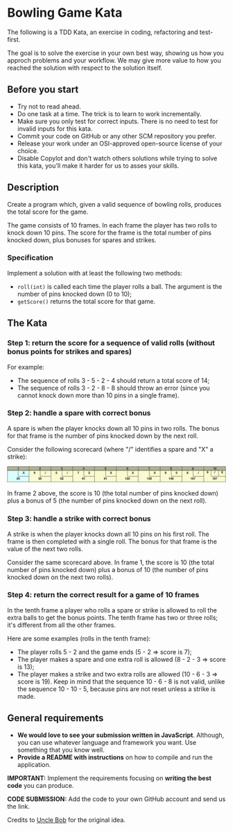 # Bowling Game Kata
The following is a TDD Kata, an exercise in coding, refactoring and test-first.

The goal is to solve the exercise in your own best way, showing us how you approch problems and your workflow. We may give more value to how you reached the solution with respect to the solution itself.

## Before you start
* Try not to read ahead.
* Do one task at a time. The trick is to learn to work incrementally.
* Make sure you only test for correct inputs. There is no need to test for invalid inputs for this kata.
* Commit your code on GitHub or any other SCM repository you prefer.
* Release your work under an OSI-approved open-source license of your choice.
* Disable Copylot and don't watch others solutions while trying to solve this kata, you'll make it harder for us to asses your skills.

## Description
Create a program which, given a valid sequence of bowling rolls, produces the total score for the game.

The game consists of 10 frames. In each frame the player has two rolls to knock down 10 pins. The score for the frame is the total number of pins knocked down, plus bonuses for spares and strikes.

### Specification
Implement a solution with at least the following two methods:

* `roll(int)` is called each time the player rolls a ball. The argument is the number of pins knocked down (0 to 10);
* `getScore()` returns the total score for that game.

## The Kata

### Step 1: return the score for a sequence of valid rolls (without bonus points for strikes and spares)
For example:
* The sequence of rolls 3 - 5 - 2 - 4 should return a total score of 14;
* The sequence of rolls 3 - 2 - 8 - 8 should throw an error (since you cannot knock down more than 10 pins in a single frame).

### Step 2: handle a spare with correct bonus
A spare is when the player knocks down all 10 pins in two rolls. The bonus for that frame is the number of pins knocked down by the next roll.

Consider the following scorecard (where "/" identifies a spare and "X" a strike):

![Scorecard](scorecard.png)

In frame 2 above, the score is 10 (the total number of pins knocked down) plus a bonus of 5 (the number of pins knocked down on the next roll).

### Step 3: handle a strike with correct bonus
A strike is when the player knocks down all 10 pins on his first roll. The frame is then completed with a single roll. The bonus for that frame is the value of the next two rolls.

Consider the same scorecard above. In frame 1, the score is 10 (the total number of pins knocked down) plus a bonus of 10 (the number of pins knocked down on the next two rolls).

### Step 4: return the correct result for a game of 10 frames
In the tenth frame a player who rolls a spare or strike is allowed to roll the extra balls to get the bonus points. The tenth frame has two or three rolls; it's different from all the other frames.

Here are some examples (rolls in the tenth frame):
* The player rolls 5 - 2 and the game ends (5 - 2 => score is 7);
* The player makes a spare and one extra roll is allowed (8 - 2 - 3 => score is 13);
* The player makes a strike and two extra rolls are allowed (10 - 6 - 3 => score is 19). Keep in mind that the sequence 10 - 6 - 8 is not valid, unlike the sequence 10 - 10 - 5, because pins are not reset unless a strike is made. 

## General requirements
- **We would love to see your submission written in JavaScript**. Although, you can use whatever language and framework you want. Use something that you know well.
- **Provide a README with instructions** on how to compile and run the application.

**IMPORTANT:** Implement the requirements focusing on **writing the best code** you can produce. 

**CODE SUBMISSION:** Add the code to your own GitHub account and send us the link.

Credits to [Uncle Bob](https://github.com/unclebob) for the original idea.

